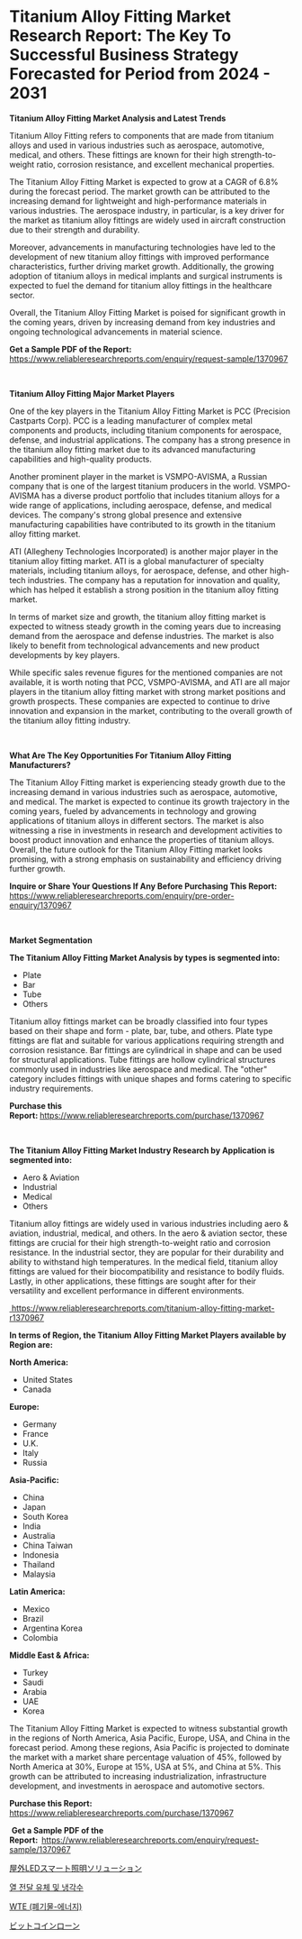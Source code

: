 <p><h1>Titanium Alloy Fitting Market Research Report: The Key To Successful Business Strategy Forecasted for Period from 2024 - 2031</h1></p><p><strong>Titanium Alloy Fitting Market Analysis and Latest Trends</strong></p>
<p><p>Titanium Alloy Fitting refers to components that are made from titanium alloys and used in various industries such as aerospace, automotive, medical, and others. These fittings are known for their high strength-to-weight ratio, corrosion resistance, and excellent mechanical properties.</p><p>The Titanium Alloy Fitting Market is expected to grow at a CAGR of 6.8% during the forecast period. The market growth can be attributed to the increasing demand for lightweight and high-performance materials in various industries. The aerospace industry, in particular, is a key driver for the market as titanium alloy fittings are widely used in aircraft construction due to their strength and durability.</p><p>Moreover, advancements in manufacturing technologies have led to the development of new titanium alloy fittings with improved performance characteristics, further driving market growth. Additionally, the growing adoption of titanium alloys in medical implants and surgical instruments is expected to fuel the demand for titanium alloy fittings in the healthcare sector.</p><p>Overall, the Titanium Alloy Fitting Market is poised for significant growth in the coming years, driven by increasing demand from key industries and ongoing technological advancements in material science.</p></p>
<p><strong>Get a Sample PDF of the Report:&nbsp;</strong> <a href="https://www.reliableresearchreports.com/enquiry/request-sample/1370967">https://www.reliableresearchreports.com/enquiry/request-sample/1370967</a></p>
<p>&nbsp;</p>
<p><strong>Titanium Alloy Fitting Major Market Players</strong></p>
<p><p>One of the key players in the Titanium Alloy Fitting Market is PCC (Precision Castparts Corp). PCC is a leading manufacturer of complex metal components and products, including titanium components for aerospace, defense, and industrial applications. The company has a strong presence in the titanium alloy fitting market due to its advanced manufacturing capabilities and high-quality products.</p><p>Another prominent player in the market is VSMPO-AVISMA, a Russian company that is one of the largest titanium producers in the world. VSMPO-AVISMA has a diverse product portfolio that includes titanium alloys for a wide range of applications, including aerospace, defense, and medical devices. The company's strong global presence and extensive manufacturing capabilities have contributed to its growth in the titanium alloy fitting market.</p><p>ATI (Allegheny Technologies Incorporated) is another major player in the titanium alloy fitting market. ATI is a global manufacturer of specialty materials, including titanium alloys, for aerospace, defense, and other high-tech industries. The company has a reputation for innovation and quality, which has helped it establish a strong position in the titanium alloy fitting market.</p><p>In terms of market size and growth, the titanium alloy fitting market is expected to witness steady growth in the coming years due to increasing demand from the aerospace and defense industries. The market is also likely to benefit from technological advancements and new product developments by key players.</p><p>While specific sales revenue figures for the mentioned companies are not available, it is worth noting that PCC, VSMPO-AVISMA, and ATI are all major players in the titanium alloy fitting market with strong market positions and growth prospects. These companies are expected to continue to drive innovation and expansion in the market, contributing to the overall growth of the titanium alloy fitting industry.</p></p>
<p>&nbsp;</p>
<p><strong>What Are The Key Opportunities For Titanium Alloy Fitting Manufacturers?</strong></p>
<p><p>The Titanium Alloy Fitting market is experiencing steady growth due to the increasing demand in various industries such as aerospace, automotive, and medical. The market is expected to continue its growth trajectory in the coming years, fueled by advancements in technology and growing applications of titanium alloys in different sectors. The market is also witnessing a rise in investments in research and development activities to boost product innovation and enhance the properties of titanium alloys. Overall, the future outlook for the Titanium Alloy Fitting market looks promising, with a strong emphasis on sustainability and efficiency driving further growth.</p></p>
<p><strong>Inquire or Share Your Questions If Any Before Purchasing This Report:</strong> <a href="https://www.reliableresearchreports.com/enquiry/pre-order-enquiry/1370967">https://www.reliableresearchreports.com/enquiry/pre-order-enquiry/1370967</a></p>
<p>&nbsp;</p>
<p><strong>Market Segmentation</strong></p>
<p><strong>The Titanium Alloy Fitting Market Analysis by types is segmented into:</strong></p>
<p><ul><li>Plate</li><li>Bar</li><li>Tube</li><li>Others</li></ul></p>
<p><p>Titanium alloy fittings market can be broadly classified into four types based on their shape and form - plate, bar, tube, and others. Plate type fittings are flat and suitable for various applications requiring strength and corrosion resistance. Bar fittings are cylindrical in shape and can be used for structural applications. Tube fittings are hollow cylindrical structures commonly used in industries like aerospace and medical. The "other" category includes fittings with unique shapes and forms catering to specific industry requirements.</p></p>
<p><strong>Purchase this Report:&nbsp;</strong><a href="https://www.reliableresearchreports.com/purchase/1370967">https://www.reliableresearchreports.com/purchase/1370967</a></p>
<p>&nbsp;</p>
<p><strong>The Titanium Alloy Fitting Market Industry Research by Application is segmented into:</strong></p>
<p><ul><li>Aero & Aviation</li><li>Industrial</li><li>Medical</li><li>Others</li></ul></p>
<p><p>Titanium alloy fittings are widely used in various industries including aero & aviation, industrial, medical, and others. In the aero & aviation sector, these fittings are crucial for their high strength-to-weight ratio and corrosion resistance. In the industrial sector, they are popular for their durability and ability to withstand high temperatures. In the medical field, titanium alloy fittings are valued for their biocompatibility and resistance to bodily fluids. Lastly, in other applications, these fittings are sought after for their versatility and excellent performance in different environments.</p></p>
<p><a href="https://www.reliableresearchreports.com/titanium-alloy-fitting-market-r1370967">&nbsp;https://www.reliableresearchreports.com/titanium-alloy-fitting-market-r1370967</a></p>
<p><strong>In terms of Region, the Titanium Alloy Fitting Market Players available by Region are:</strong></p>
<p>
    <p> <strong> North America: </strong>
        <ul>
            <li>United States</li>
            <li>Canada</li>
        </ul>
        </p> 
    <p> <strong> Europe: </strong>
        <ul>
            <li>Germany</li>
            <li>France</li>
            <li>U.K.</li>
            <li>Italy</li>
            <li>Russia</li>
        </ul>
        </p> 
    <p> <strong> Asia-Pacific: </strong>
        <ul>
            <li>China</li>
            <li>Japan</li>
            <li>South Korea</li>
            <li>India</li>
            <li>Australia</li>
            <li>China Taiwan</li>
            <li>Indonesia</li>
            <li>Thailand</li>
            <li>Malaysia</li>
        </ul>
        </p> 
    <p> <strong> Latin America: </strong>
        <ul>
            <li>Mexico</li>
            <li>Brazil</li>
            <li>Argentina Korea</li>
            <li>Colombia</li>
        </ul>
        </p> 
    <p> <strong> Middle East & Africa: </strong>
        <ul>
            <li>Turkey</li>
            <li>Saudi</li>
            <li>Arabia</li>
            <li>UAE</li>
            <li>Korea</li>
        </ul>
    </p>
    </p>
<p><p>The Titanium Alloy Fitting Market is expected to witness substantial growth in the regions of North America, Asia Pacific, Europe, USA, and China in the forecast period. Among these regions, Asia Pacific is projected to dominate the market with a market share percentage valuation of 45%, followed by North America at 30%, Europe at 15%, USA at 5%, and China at 5%. This growth can be attributed to increasing industrialization, infrastructure development, and investments in aerospace and automotive sectors.</p></p>
<p><strong>Purchase this Report: </strong><a href="https://www.reliableresearchreports.com/purchase/1370967">https://www.reliableresearchreports.com/purchase/1370967</a></p>
<p>&nbsp;<strong>Get a Sample PDF of the Report:&nbsp;&nbsp;</strong><a href="https://www.reliableresearchreports.com/enquiry/request-sample/1370967">https://www.reliableresearchreports.com/enquiry/request-sample/1370967</a></p>
<p><strong></strong></p>
<p><p><a href="https://medium.com/@eduardokirlin2023/%E5%B1%8B%E5%A4%96%E7%94%A8led%E3%82%B9%E3%83%9E%E3%83%BC%E3%83%88%E3%83%A9%E3%82%A4%E3%83%86%E3%82%A3%E3%83%B3%E3%82%B0%E3%82%BD%E3%83%AA%E3%83%A5%E3%83%BC%E3%82%B7%E3%83%A7%E3%83%B3%E3%81%AE%E5%B8%82%E5%A0%B4%E5%8B%95%E5%90%91-%E5%B8%82%E5%A0%B4%E3%83%88%E3%83%AC%E3%83%B3%E3%83%89-%E6%88%90%E9%95%B7-2024%E5%B9%B4%E3%81%8B%E3%82%892031%E5%B9%B4%E3%81%BE%E3%81%A7%E3%81%AE%E4%BA%88%E6%B8%AC-86dc16a6a598">屋外LEDスマート照明ソリューション</a></p><p><a href="https://medium.com/@candidarowe2022/%EC%97%B4%EC%A0%84%EB%8B%AC%EC%9C%A0-%EB%B0%8F-%EB%83%89%EA%B0%81%EC%95%A1-%EC%8B%9C%EC%9E%A5-%EB%B3%B4%EA%B3%A0%EC%84%9C%EB%8A%94-%EC%9D%B4-%EC%8B%9C%EC%9E%A5%EC%9D%98-%EC%B5%9C%EC%8B%A0-%ED%8A%B8%EB%A0%8C%EB%93%9C%EC%99%80-%EC%84%B1%EC%9E%A5-%EA%B8%B0%ED%9A%8C%EB%A5%BC-%EB%B0%9D%ED%98%80%EC%A4%8D%EB%8B%88%EB%8B%A4-2cc5345ef8c9">열 전달 유체 및 냉각수</a></p><p><a href="https://medium.com/@staceyhilll80/wte-%ED%8F%90%EA%B8%B0%EB%AC%BC-%EC%97%90%EB%84%88%EC%A7%80-%EC%8B%9C%EC%9E%A5-2031%EB%85%84%EA%B9%8C%EC%A7%80%EC%9D%98-%ED%8A%B8%EB%A0%8C%EB%93%9C-%EC%98%88%EC%B8%A1-%EB%B0%8F-%EA%B2%BD%EC%9F%81-%EB%B6%84%EC%84%9D-6f45fdb654ec">WTE (폐기물-에너지)</a></p><p><a href="https://medium.com/@kyaorris56456/%E3%83%93%E3%83%83%E3%83%88%E3%82%B3%E3%82%A4%E3%83%B3%E3%83%AD%E3%83%BC%E3%83%B3%E3%83%9E%E3%83%BC%E3%82%B1%E3%83%83%E3%83%88-%E5%B8%82%E5%A0%B4cagr-%E5%B8%82%E5%A0%B4%E3%83%88%E3%83%AC%E3%83%B3%E3%83%89-%E3%81%8A%E3%82%88%E3%81%B3%E6%88%90%E9%95%B7%E6%88%A6%E7%95%A5%E3%81%AB%E9%96%A2%E3%81%99%E3%82%8B%E6%B4%9E%E5%AF%9F-6865ee2af0ce">ビットコインローン</a></p></p>